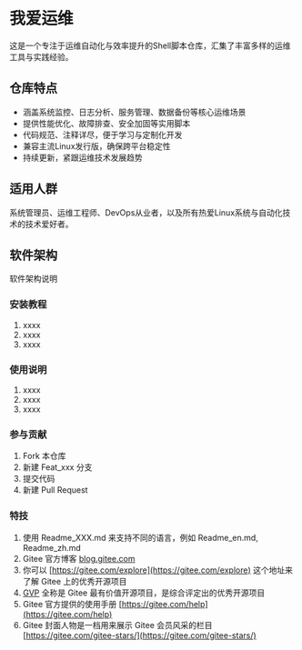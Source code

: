 # 我爱运维

这是一个专注于运维自动化与效率提升的Shell脚本仓库，汇集了丰富多样的运维工具与实践经验。

## 仓库特点

- 涵盖系统监控、日志分析、服务管理、数据备份等核心运维场景
- 提供性能优化、故障排查、安全加固等实用脚本
- 代码规范、注释详尽，便于学习与定制化开发
- 兼容主流Linux发行版，确保跨平台稳定性
- 持续更新，紧跟运维技术发展趋势

## 适用人群

系统管理员、运维工程师、DevOps从业者，以及所有热爱Linux系统与自动化技术的技术爱好者。

## 软件架构

软件架构说明

### 安装教程

1. xxxx
2. xxxx
3. xxxx

### 使用说明

1. xxxx
2. xxxx
3. xxxx

### 参与贡献

1. Fork 本仓库
2. 新建 Feat_xxx 分支
3. 提交代码
4. 新建 Pull Request

### 特技

1. 使用 Readme\_XXX.md 来支持不同的语言，例如 Readme\_en.md, Readme\_zh.md
2. Gitee 官方博客 [blog.gitee.com](https://blog.gitee.com)
3. 你可以 [https://gitee.com/explore](https://gitee.com/explore) 这个地址来了解 Gitee 上的优秀开源项目
4. [GVP](https://gitee.com/gvp) 全称是 Gitee 最有价值开源项目，是综合评定出的优秀开源项目
5. Gitee 官方提供的使用手册 [https://gitee.com/help](https://gitee.com/help)
6. Gitee 封面人物是一档用来展示 Gitee 会员风采的栏目 [https://gitee.com/gitee-stars/](https://gitee.com/gitee-stars/)